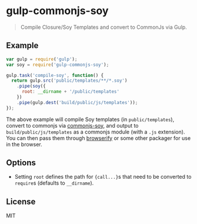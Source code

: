 # gulp-commonjs-soy
> Compile Closure/Soy Templates and convert to CommonJs via Gulp.

Example
-------
```js
var gulp = require('gulp');
var soy = require('gulp-commonjs-soy');

gulp.task('compile-soy', function() {
  return gulp.src('public/templates/**/*.soy')
    .pipe(soy({
      root: __dirname + '/public/templates'
    })
    .pipe(gulp.dest('build/public/js/templates'));
});
```

The above example will compile Soy templates (in `public/templates`), convert to commonjs via [commonjs-soy](https://github.com/mattpowell/commonjs-soy), and output to `build/public/js/templates` as a commonjs module (with a `.js` extension). You can then pass them through [browserify](http://browserify.org/) or some other packager for use in the browser.

Options
-------
* Setting `root` defines the path for `{call...}`s that need to be converted to `require`s (defaults to `__dirname`).

License
-------
MIT